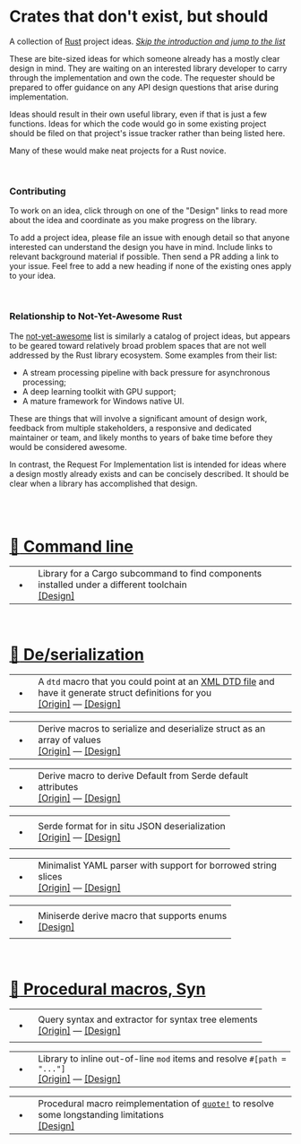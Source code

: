 Crates that don't exist, but should
===================================

A collection of [Rust] project ideas.
[*Skip the introduction and jump to the list*](#the-list)

These are bite-sized ideas for which someone already has a mostly clear design
in mind. They are waiting on an interested library developer to carry through
the implementation and own the code. The requester should be prepared to offer
guidance on any API design questions that arise during implementation.

Ideas should result in their own useful library, even if that is just a few
functions. Ideas for which the code would go in some existing project should be
filed on that project's issue tracker rather than being listed here.

Many of these would make neat projects for a Rust novice.

[Rust]: https://www.rust-lang.org/

<br>

### Contributing

To work on an idea, click through on one of the "Design" links to read more
about the idea and coordinate as you make progress on the library.

To add a project idea, please file an issue with enough detail so that anyone
interested can understand the design you have in mind. Include links to relevant
background material if possible. Then send a PR adding a link to your issue.
Feel free to add a new heading if none of the existing ones apply to your idea.

<br>

### Relationship to Not-Yet-Awesome Rust

The [not-yet-awesome] list is similarly a catalog of project ideas, but appears
to be geared toward relatively broad problem spaces that are not well addressed
by the Rust library ecosystem. Some examples from their list:

- A stream processing pipeline with back pressure for asynchronous processing;
- A deep learning toolkit with GPU support;
- A mature framework for Windows native UI.

These are things that will involve a significant amount of design work, feedback
from multiple stakeholders, a responsive and dedicated maintainer or team, and
likely months to years of bake time before they would be considered awesome.

In contrast, the Request For Implementation list is intended for ideas where a
design mostly already exists and can be concisely described. It should be clear
when a library has accomplished that design.

[not-yet-awesome]: https://github.com/not-yet-awesome-rust/not-yet-awesome-rust

<br><br>

<a name="the-list"></a>

<!--
TEMPLATE:

<table><tr><td><ul><li></li></ul></td><td>
description description description description description description
<br>
<a href="...">[Origin]</a>
—
<a href="...">[Design]</a>
</td></tr></table>

-->

<a name="command-line"></a>
# [:tractor: Command line](#command-line)

<table><tr><td><ul><li></li></ul></td><td>
Library for a Cargo subcommand to find components installed under a different
toolchain
<br>
<a href="https://github.com/dtolnay/request-for-implementation/issues/5">[Design]</a>
</td></tr></table>

<br>

<a name="de-serialization"></a>
# [:bullettrain_side: De/serialization](#de-serialization)

<table><tr><td><ul><li></li></ul></td><td>
A <code>dtd</code> macro that you could point at an
<a href="https://en.wikipedia.org/wiki/Document_type_definition">XML DTD file</a>
and have it generate struct definitions for you
<br>
<a href="https://twitter.com/chriskrycho/status/1085537088647249920">[Origin]</a>
—
<a href="https://github.com/dtolnay/request-for-implementation/issues/2">[Design]</a>
</td></tr></table>

<table><tr><td><ul><li></li></ul></td><td>
Derive macros to serialize and deserialize struct as an array of values
<br>
<a href="https://github.com/serde-rs/serde/issues/637">[Origin]</a>
—
<a href="https://github.com/dtolnay/request-for-implementation/issues/3">[Design]</a>
</td></tr></table>

<table><tr><td><ul><li></li></ul></td><td>
Derive macro to derive Default from Serde default attributes
<br>
<a href="https://github.com/serde-rs/serde/issues/1416">[Origin]</a>
—
<a href="https://github.com/dtolnay/request-for-implementation/issues/4">[Design]</a>
</td></tr></table>

<table><tr><td><ul><li></li></ul></td><td>
Serde format for in situ JSON deserialization
<br>
<a href="https://github.com/serde-rs/json/issues/318">[Origin]</a>
—
<a href="https://github.com/dtolnay/request-for-implementation/issues/7">[Design]</a>
</td></tr></table>

<table><tr><td><ul><li></li></ul></td><td>
Minimalist YAML parser with support for borrowed string slices
<br>
<a href="https://github.com/dtolnay/serde-yaml/issues/94">[Origin]</a>
—
<a href="https://github.com/dtolnay/request-for-implementation/issues/9">[Design]</a>
</td></tr></table>

<table><tr><td><ul><li></li></ul></td><td>
Miniserde derive macro that supports enums
<br>
<a href="https://github.com/dtolnay/request-for-implementation/issues/10">[Design]</a>
</td></tr></table>

<br>

<a name="procedural-macros"></a>
# [:steam_locomotive: Procedural macros, Syn](#procedural-macros)

<table><tr><td><ul><li></li></ul></td><td>
Query syntax and extractor for syntax tree elements
<br>
<a href="https://github.com/dtolnay/cargo-expand/issues/8">[Origin]</a>
—
<a href="https://github.com/dtolnay/request-for-implementation/issues/1">[Design]</a>
</td></tr></table>

<table><tr><td><ul><li></li></ul></td><td>
Library to inline out-of-line <code>mod</code> items and resolve <code>#[path =
"..."]</code>
<br>
<a href="https://github.com/dpc/crev/issues/89">[Origin]</a>
—
<a href="https://github.com/dtolnay/request-for-implementation/issues/6">[Design]</a>
</td></tr></table>

<table><tr><td><ul><li></li></ul></td><td>
Procedural macro reimplementation of
<a href="https://github.com/dtolnay/quote"><code>quote!</code></a>
to resolve some longstanding limitations
<br>
<a href="https://github.com/dtolnay/request-for-implementation/issues/8">[Design]</a>
</td></tr></table>
